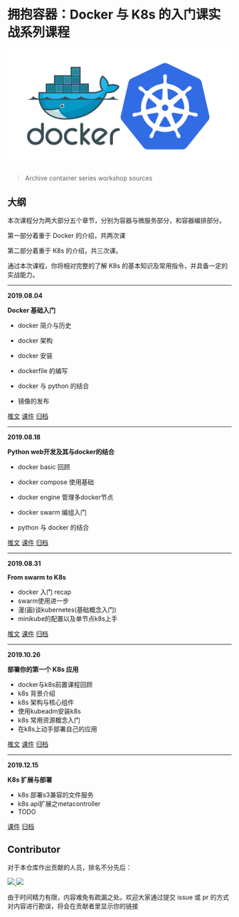 # 拥抱容器：Docker 与 K8s 的入门课实战系列课程


<div align="center">
<img src="./banner.png" alt="banner" style="zoom: 100%;"/>
</div>

> Archive container series workshop sources



## 大纲

本次课程分为两大部分五个章节，分别为容器与微服务部分，和容器编排部分。

第一部分着重于 Docker 的介绍，共两次课

第二部分着重于 K8s 的介绍，共三次课。

通过本次课程，你将相对完整的了解 K8s 的基本知识及常用指令，并具备一定的实战能力。

---

**2019.08.04**

**Docker 基础入门**

- docker 简介与历史

- docker 架构

- docker 安装

- dockerfile 的编写

- docker 与 python 的结合

- 镜像的发布

[推文](http://mp.weixin.qq.com/s?__biz=MjM5NDkwOTEyMQ==&mid=2651644330&idx=1&sn=1db9e08fa950e2ec0b87ce86422129dc&chksm=bd78df048a0f5612254d0acc5a4188a4fdbf66cf692d0ceb7d657de3974e7edce032b12599e1&scene=21#wechat_redirect) [课件](https://devs.wiki/slides/gdg-shanghai/k8s/ch01/)  [归档](./chap01-docker-basic/docker-basic.md)

---

**2019.08.18**

**Python web开发及其与docker的结合**

- docker basic 回顾

- docker compose 使用基础

- docker engine 管理多docker节点

- docker swarm 编组入门

- python 与 docker 的结合

[推文](http://mp.weixin.qq.com/s?__biz=MjM5NDkwOTEyMQ==&mid=2651644526&idx=1&sn=94835a30e1c94f775868f7b580edf1b3&chksm=bd78dcc08a0f55d6b365fc66e2e44902f8fed3801144afc78f9ca35e4e3886cba0e861c0f532&scene=21#wechat_redirect) [课件](https://devs.wiki/slides/gdg-shanghai/k8s/ch02/) [归档](./chap02-docker-advanced/docker-advance-part1.md)

---

**2019.08.31**

**From swarm to K8s**

- docker 入门 recap
- swarm使用进一步
- 漫(画)谈kubernetes(基础概念入门)
- minikube的配置以及单节点k8s上手

[推文](http://mp.weixin.qq.com/s?__biz=MjM5NDkwOTEyMQ==&mid=2651644617&idx=1&sn=82c9d1d9a61e4a9f23c10cc328aac9fb&chksm=bd78dc678a0f557134f44b3ba5358180bb9b667b97565fac6e8b8c7fc33ce292b043b77ec261&scene=21#wechat_redirect) [课件](https://devs.wiki/slides/gdg-shanghai/k8s/ch03/) [归档](./chap03-from-swarm-to-k8s/docker-swarm-deploy.md)

---

**2019.10.26**

**部署你的第一个 K8s 应用**

- docker与k8s前置课程回顾
- k8s 背景介绍
- k8s 架构与核心组件
- 使用kubeadm安装k8s
- k8s 常用资源概念入门
- 在k8s上动手部署自己的应用

[推文](https://mp.weixin.qq.com/s/pwWXmftJN7Z2M7F_hUU3IQ) [课件](https://devs.wiki/slides/gdg-shanghai/k8s/ch04/) [归档](chap04-k8s-install-and-deploy/k8s-deploy.md)

---

**2019.12.15**

**K8s 扩展与部署**

- k8s 部署s3兼容的文件服务
- k8s api扩展之metacontroller
- TODO

[课件](https://devs.wiki/slides/gdg-shanghai/k8s/ch05/) [归档](./chap05-k8s-more/onepice-of-k8s.md)

## Contributor

对于本仓库作出贡献的人员，排名不分先后：

<a href="https://github.com/yuechuanx"> 
    <img src="https://avatars3.githubusercontent.com/u/19339293?s=460&v=4" width="45px">
</a>
<a href="https://github.com/azzinoths0905"> 
    <img src="https://avatars3.githubusercontent.com/u/30699803?s=400&v=4" width="45px">
</a>

由于时间精力有限，内容难免有疏漏之处。欢迎大家通过提交 issue 或 pr 的方式对内容进行勘误，将会在贡献者里显示你的链接